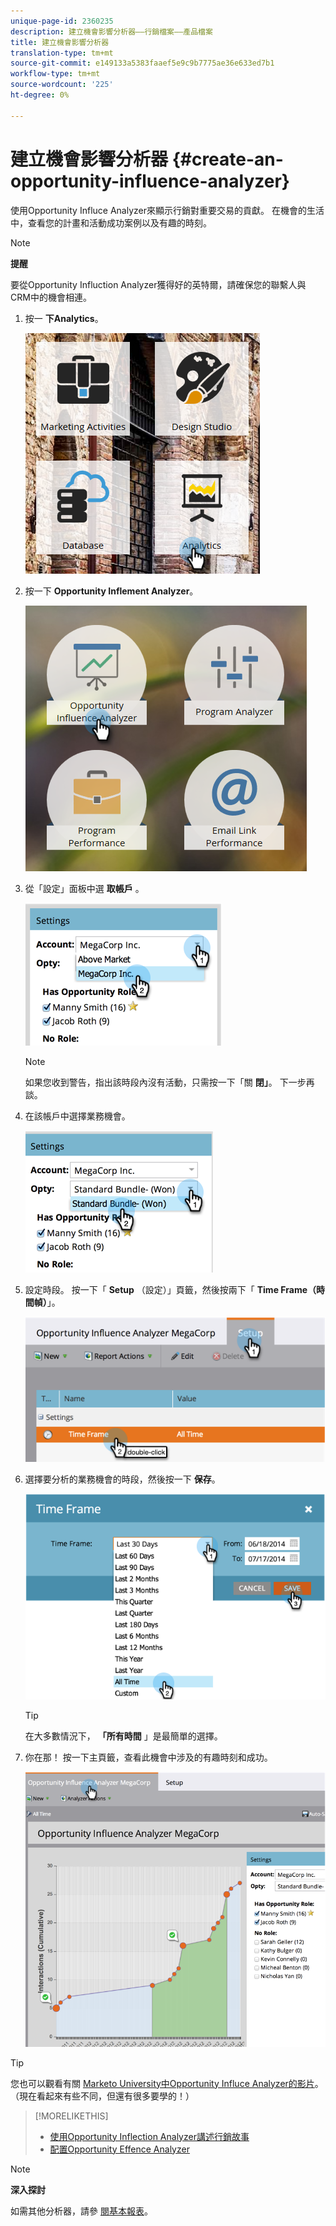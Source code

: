 ```yaml
---
unique-page-id: 2360235
description: 建立機會影響分析器——行銷檔案——產品檔案
title: 建立機會影響分析器
translation-type: tm+mt
source-git-commit: e149133a5383faaef5e9c9b7775ae36e633ed7b1
workflow-type: tm+mt
source-wordcount: '225'
ht-degree: 0%

---
```



# 建立機會影響分析器 {#create-an-opportunity-influence-analyzer}

使用Opportunity Influce Analyzer來顯示行銷對重要交易的貢獻。 在機會的生活中，查看您的計畫和活動成功案例以及有趣的時刻。

>[!NOTE]
>
>**提醒**
>
>要從Opportunity Influction Analyzer獲得好的英特爾，請確保您的聯繫人與CRM中的機會相連。

1. 按一 **下Analytics**。

   ![](assets/analytics.png)

1. 按一下 **Opportunity Inflement Analyzer**。

   ![](assets/two.png)

1. 從「設定」面板中選 **取帳戶** 。

   ![](assets/image2014-9-17-8-3a56-3a32.png)

   >[!NOTE]
   >
   >如果您收到警告，指出該時段內沒有活動，只需按一下「關 **閉」**。 下一步再談。

1. 在該帳戶中選擇業務機會。

   ![](assets/image2014-9-17-8-3a56-3a48.png)

1. 設定時段。 按一下「 **Setup** （設定）」頁籤，然後按兩下「 **Time Frame（時間幀）**」。

   ![](assets/image2014-9-17-8-3a57-3a17.png)

1. 選擇要分析的業務機會的時段，然後按一下 **保存**。

   ![](assets/image2014-9-17-8-3a57-3a27.png)

   >[!TIP]
   >
   >
   >在大多數情況下， **「所有時間** 」是最簡單的選擇。

1. 你在那！ 按一下主頁籤，查看此機會中涉及的有趣時刻和成功。

   ![](assets/image2014-9-17-8-3a57-3a42.png)

>[!TIP]
>
>您也可以觀看有關 [Marketo University中Opportunity Influce Analyzer的影片](https://learn.marketo.com)。 （現在看起來有些不同，但還有很多要學的！）

>[!MORELIKETHIS]
>
>* [使用Opportunity Inflection Analyzer講述行銷故事](tell-the-marketing-story-with-an-opportunity-influence-analyzer.md)
>* [配置Opportunity Effence Analyzer](configure-an-opportunity-influence-analyzer.md)

>



>[!NOTE]
>
>**深入探討**
>
>如需其他分析器，請參 [閱基本報表](http://docs.marketo.com/display/docs/basic+reporting)。

